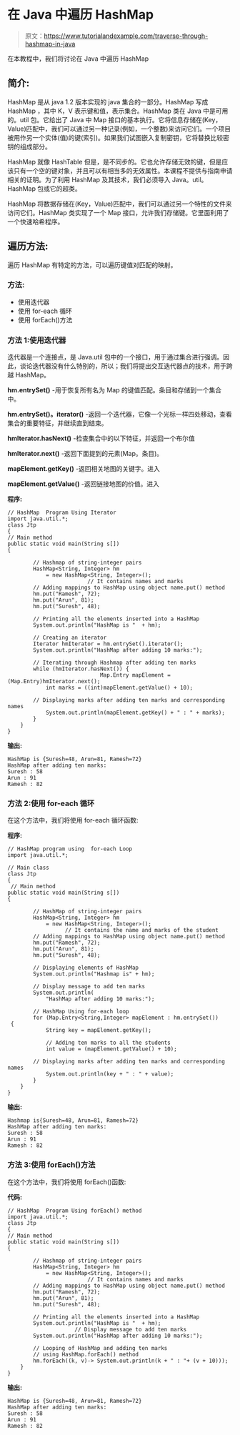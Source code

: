 # 在 Java 中遍历 HashMap

> 原文：<https://www.tutorialandexample.com/traverse-through-hashmap-in-java>

在本教程中，我们将讨论在 Java 中遍历 HashMap

## 简介:

HashMap <key value="">是从 java 1.2 版本实现的 java 集合的一部分。HashMap 写成 HashMap <k v="">，其中 K，V 表示键和值，表示集合。HashMap 类在 Java 中是可用的。util 包。它给出了 Java 中 Map 接口的基本执行。它将信息存储在(Key，Value)匹配中，我们可以通过另一种记录(例如，一个整数)来访问它们。一个项目被用作另一个实体(值)的键(索引)。如果我们试图嵌入复制密钥，它将替换比较密钥的组成部分。</k></key>

HashMap 就像 HashTable 但是，是不同步的。它也允许存储无效的键，但是应该只有一个空的键对象，并且可以有相当多的无效属性。本课程不提供与指南申请相关的证明。为了利用 HashMap 及其技术，我们必须导入 Java。util。HashMap 包或它的超类。

HashMap 将数据存储在(Key，Value)匹配中，我们可以通过另一个特性的文件来访问它们。HashMap 类实现了一个 Map 接口，允许我们存储键。它里面利用了一个快速哈希程序。

## 遍历方法:

遍历 HashMap 有特定的方法，可以遍历键值对匹配的映射。

### 方法:

*   使用迭代器
*   使用 for-each 循环
*   使用 forEach()方法

### 方法 1:使用迭代器

迭代器是一个连接点，是 Java.util 包中的一个接口，用于通过集合进行强调。因此，谈论迭代器没有什么特别的，所以；我们将提出交互迭代器点的技术，用于跨越 HashMap。

**hm.entrySet()** -用于恢复所有名为 Map 的键值匹配。条目和存储到一个集合中。

**hm.entrySet()。iterator()** -返回一个迭代器，它像一个光标一样四处移动，查看集合的重要特征，并继续直到结束。

**hmIterator.hasNext()** -检查集合中的以下特征，并返回一个布尔值

**hmIterator.next()** -返回下面提到的元素(Map。条目)。

**mapElement.getKey()** -返回相关地图的关键字。进入

**mapElement.getValue()** -返回链接地图的价值。进入

**程序:**

```
// HashMap  Program Using Iterator
import java.util.*;
class Jtp
{
// Main method
public static void main(String s[])
{

		// Hashmap of string-integer pairs
		HashMap<String, Integer> hm
			= new HashMap<String, Integer>();
                         // It contains names and marks
		// Adding mappings to HashMap using object name.put() method
		hm.put("Ramesh", 72);
		hm.put("Arun", 81);
		hm.put("Suresh", 48);

		// Printing all the elements inserted into a HashMap
		System.out.println("HashMap is "  + hm);

		// Creating an iterator
		Iterator hmIterator = hm.entrySet().iterator();
		System.out.println("HashMap after adding 10 marks:");

		// Iterating through Hashmap after adding ten marks
		while (hmIterator.hasNext()) {
                             Map.Entry mapElement = (Map.Entry)hmIterator.next();
			int marks = ((int)mapElement.getValue() + 10);

		// Displaying marks after adding ten marks and corresponding names
			System.out.println(mapElement.getKey() + " : " + marks);
		}
	}
} 
```

**输出:**

```
HashMap is {Suresh=48, Arun=81, Ramesh=72}
HashMap after adding ten marks:
Suresh : 58
Arun : 91
Ramesh : 82 
```

### 方法 2:使用 for-each 循环

在这个方法中，我们将使用 for-each 循环函数:

**程序:**

```
// HashMap program using  for-each Loop
import java.util.*;

// Main class
class Jtp 
{
 // Main method
public static void main(String s[])
{

		// HashMap of string-integer pairs
		HashMap<String, Integer> hm
			= new HashMap<String, Integer>();
                  // It contains the name and marks of the student
		// Adding mappings to HashMap using object name.put() method
		hm.put("Ramesh", 72);
		hm.put("Arun", 81);
		hm.put("Suresh", 48);

		// Displaying elements of HashMap
		System.out.println("Hashmap is" + hm);

		// Display message to add ten marks 
		System.out.println(
			"HashMap after adding 10 marks:");

		// HashMap Using for-each loop
		for (Map.Entry<String,Integer> mapElement : hm.entrySet())
 {
			String key = mapElement.getKey();

			// Adding ten marks to all the students
			int value = (mapElement.getValue() + 10);

		// Displaying marks after adding ten marks and corresponding names
			System.out.println(key + " : " + value);
		}
	}
}
```

**输出:**

```
Hashmap is{Suresh=48, Arun=81, Ramesh=72}
HashMap after adding ten marks:
Suresh : 58
Arun : 91
Ramesh : 82
```

### 方法 3:使用 forEach()方法

在这个方法中，我们将使用 forEach()函数:

**代码:**

```
// HashMap  Program Using forEach() method
import java.util.*;
class Jtp
{
// Main method
public static void main(String s[])
{

		// Hashmap of string-integer pairs
		HashMap<String, Integer> hm
			= new HashMap<String, Integer>();
                         // It contains names and marks
		// Adding mappings to HashMap using object name.put() method
		hm.put("Ramesh", 72);
		hm.put("Arun", 81);
		hm.put("Suresh", 48);

		// Printing all the elements inserted into a HashMap
		System.out.println("HashMap is "  + hm);
                     // Display message to add ten marks 
		System.out.println("HashMap after adding 10 marks:");

		// Looping of HashMap and adding ten marks
		// using HashMap.forEach() method
		hm.forEach((k, v)-> System.out.println(k + " : "+ (v + 10)));
	}
} 
```

**输出:**

```
HashMap is {Suresh=48, Arun=81, Ramesh=72}
HashMap after adding ten marks:
Suresh : 58
Arun : 91
Ramesh : 82 
```